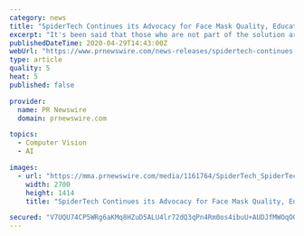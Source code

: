 ```yaml
---
category: news
title: "SpiderTech Continues its Advocacy for Face Mask Quality, Education and Access to Protect Healthcare Workers and the Public Against COVID-19"
excerpt: "It's been said that those who are not part of the solution are part of the problem. And if its recent actions are any indicator, the team"
publishedDateTime: 2020-04-29T14:43:00Z
webUrl: "https://www.prnewswire.com/news-releases/spidertech-continues-its-advocacy-for-face-mask-quality-education-and-access-to-protect-healthcare-workers-and-the-public-against-covid-19-301049428.html"
type: article
quality: 5
heat: 5
published: false

provider:
  name: PR Newswire
  domain: prnewswire.com

topics:
  - Computer Vision
  - AI

images:
  - url: "https://mma.prnewswire.com/media/1161764/SpiderTech_SpiderTech_Continues_its_Advocacy_for_Face_Mask_Quali.jpg?p=facebook"
    width: 2700
    height: 1414
    title: "SpiderTech Continues its Advocacy for Face Mask Quality, Education and Access to Protect Healthcare Workers and the Public Against COVID-19"

secured: "V7UQU74CP5WRg6aKMq8HZuD5ALU4lr72dQ3qPn4Rm0os4ibuU+AUDJfMWOqOOkwxqqrru3ccxHXJ9linyYwpcolzEjq5mbayy3CT6CW/jQMHSj0DFlWwaMRJnN4Ba6QGXNB80Y8xBtmcWlOxjPwFlbFL+4uljQBJFTvLFFlzWpEUh/kPWJKycuD7lpQYfIKci5NAgm7b2KZDA+xj5ZjHh8PVSI8Haf5VsVmR+eEW4aCH2KRhtkoQyjdIkgbe/T5OU2ssLU04KLn8YbYwULg43zkF4f0h1jmFd5axvVt4Vhje+E+b8vfCnGnk4aZl0uQBBPKkhWymJC0PX3TZ8ibMmZVMFs74rUuI3U5YT1TUNerVi/llCicNheQmKjG0Sv0WQDDph3Q0S9f5D4gj5PJSmFDz30l5ZkaNFHK9HZ4EbmOPKewqylGvGCaNace5uvL6xh9gEPvAhJGb+cNhLZRybt1O42VSvHFyYI4a6bvh4+M=;28FHxOiDDZieP319a7ttCQ=="
---
```


